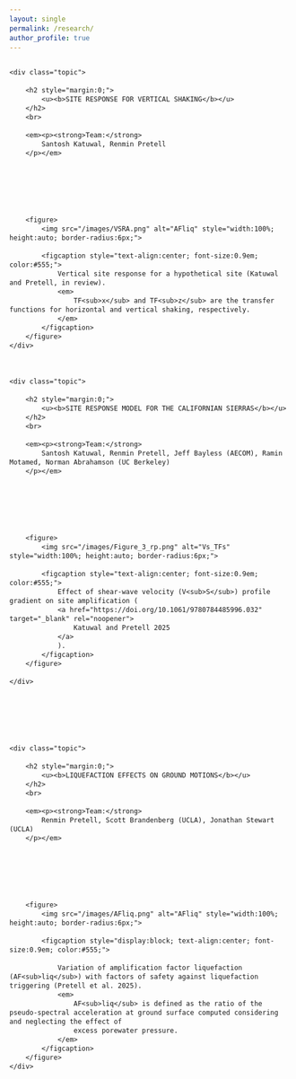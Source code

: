 ```yaml
---
layout: single
permalink: /research/
author_profile: true
---
```


<!-- Optional: light styling for tidy layout -->

<style>

	.research-grid {
		display: grid;
		gap: 75px;
		}

	.topic {
		border: none;
		padding: 0;
		background: none;
		}

	.topic h2 {
		margin: 0 0 .3rem 0; 
		}

	.topic .subtitle { 
		margin: 0 0 .8rem 0; 
		font-style: italic; 
		color: #555; 
		}

	.topic p { 
		margin: 0 0 1rem 0; 
		line-height: 1.6; 
		}

	.topic figure { 
		margin: .5rem 0 0 0; 
		}

	.topic figcaption { 
		font-size: .9em; 
		color: #555; 
		margin-top: .35rem; 
		text-align: center; 
		}

	figure {
		margin: 1rem auto; 
		max-width: 750px; 
		text-align: center; 
	}
	
	figure img {
		width: 100%; 
		height: auto; 
	}

</style>


<div class="research-grid">


	<div class="topic">
	  
		<h2 style="margin:0;">
			<u><b>SITE RESPONSE FOR VERTICAL SHAKING</b></u>
		</h2>
		<br>

		<em><p><strong>Team:</strong>
			Santosh Katuwal, Renmin Pretell
		</p></em>

<!--
		**Description.** We quantify how spatial variability of soils drives
		system-level risk in tailings storage facilities, linking material
		heterogeneity to failure modes and resilience planning.
-->

		<figure>
			<img src="/images/VSRA.png" alt="AFliq" style="width:100%; height:auto; border-radius:6px;">
			
			<figcaption style="text-align:center; font-size:0.9em; color:#555;">
				Vertical site response for a hypothetical site (Katuwal and Pretell, in review).
				<em>
					TF<sub>x</sub> and TF<sub>z</sub> are the transfer functions for horizontal and vertical shaking, respectively. 
				</em>
			</figcaption>
		</figure>
	</div>



	<div class="topic">
	  
	  	<h2 style="margin:0;"> 
			<u><b>SITE RESPONSE MODEL FOR THE CALIFORNIAN SIERRAS</b></u>
		</h2>
		<br>

		<em><p><strong>Team:</strong>
			Santosh Katuwal, Renmin Pretell, Jeff Bayless (AECOM), Ramin Motamed, Norman Abrahamson (UC Berkeley)
		</p></em>

<!--
		**Description.** We quantify how spatial variability of soils drives
		system-level risk in tailings storage facilities, linking material
		heterogeneity to failure modes and resilience planning.
-->

		<figure>
			<img src="/images/Figure_3_rp.png" alt="Vs_TFs" style="width:100%; height:auto; border-radius:6px;">
			
			<figcaption style="text-align:center; font-size:0.9em; color:#555;">
				Effect of shear-wave velocity (V<sub>S</sub>) profile gradient on site amplification (
				<a href="https://doi.org/10.1061/9780784485996.032" target="_blank" rel="noopener">
					Katuwal and Pretell 2025
				</a>
				).
			</figcaption>
		</figure>

	</div>


<!--
	<div class="topic">
	  
		<h1 style="margin:0;">
			Turnagain Heights case history
		</h1>
		<br>

		<em><p><strong>Team:</strong>
		Cesar Sanchez, Robb Moss, Renmin Pretell
		</p></em>

		**Description.** We quantify how spatial variability of soils drives
		system-level risk in tailings storage facilities, linking material
		heterogeneity to failure modes and resilience planning.

		<figure>
			<img src="/images/research_gmm_01.jpg" alt="Kriging-based ground motion map" style="width:100%; height:auto; border-radius:6px;">
			
			<figcaption><em>Interpolated PGA map from sparse stations (M<sub>w</sub> 6.5 scenario).</em></figcaption>
	  </figure>
	</div>
-->


	<div class="topic">

		<h2 style="margin:0;"> 
			<u><b>LIQUEFACTION EFFECTS ON GROUND MOTIONS</b></u>
		</h2>
		<br>

		<em><p><strong>Team:</strong>
			Renmin Pretell, Scott Brandenberg (UCLA), Jonathan Stewart (UCLA)
		</p></em>

<!--
		**Description.** We quantify how spatial variability of soils drives
		system-level risk in tailings storage facilities, linking material
		heterogeneity to failure modes and resilience planning.
-->

		<figure>
			<img src="/images/AFliq.png" alt="AFliq" style="width:100%; height:auto; border-radius:6px;">
			
			<figcaption style="display:block; text-align:center; font-size:0.9em; color:#555;">
			
				Variation of amplification factor liquefaction (AF<sub>liq</sub>) with factors of safety against liquefaction triggering (Pretell et al. 2025). 
				<em>
					AF<sub>liq</sub> is defined as the ratio of the pseudo-spectral acceleration at ground surface computed considering and neglecting the effect of 
					excess porewater pressure. 
				</em>
			</figcaption>
		</figure>
	</div>

</div>
